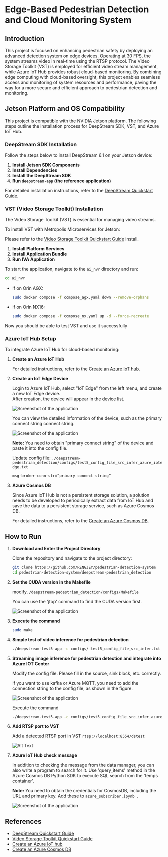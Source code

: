 # Edge-Based Pedestrian Detection and Cloud Monitoring System

## Introduction

This project is focused on enhancing pedestrian safety by deploying an advanced detection system on edge devices. Operating at 30 FPS, the system streams video in real-time using the RTSP protocol. The Video Storage Toolkit (VST) is employed for efficient video stream management, while Azure IoT Hub provides robust cloud-based monitoring. By combining edge computing with cloud-based oversight, this project enables seamless access and monitoring of system resources and performance, paving the way for a more secure and efficient approach to pedestrian detection and monitoring.

## Jetson Platform and OS Compatibility

This project is compatible with the NVIDIA Jetson platform. The following steps outline the installation process for DeepStream SDK, VST, and Azure IoT Hub.

### DeepStream SDK Installation

Follow the steps below to install DeepStream 6.1 on your Jetson device:

1. **Install Jetson SDK Components**
2. **Install Dependencies**
3. **Install the DeepStream SDK**
4. **Run `deepstream-app` (the reference application)**

For detailed installation instructions, refer to the [DeepStream Quickstart Guide](https://docs.nvidia.com/metropolis/deepstream/6.1/dev-guide/text/DS_Quickstart.html).

### VST (Video Storage Toolkit) Installation

The Video Storage Toolkit (VST) is essential for managing video streams.

To install VST with Metropolis Microservices for Jetson:

Please refer to the [Video Storage Toolkit Quickstart Guide](https://docs.nvidia.com/moj/setup/quick-start.html) install.

1. **Install Platform Services**
2. **Install Application Bundle**
3. **Run IVA Application**

To start the application, navigate to the `ai_nvr` directory and run:

```bash
cd ai_nvr
```
- If on Orin AGX:
    ```bash
    sudo docker compose -f compose_agx.yaml down --remove-orphans
    ```
- If on Orin NX16:
    ```bash
    sudo docker compose -f compose_nx.yaml up -d --force-recreate
    ```
Now you should be able to test VST and use it successfully

### Azure IoT Hub Setup
To integrate Azure IoT Hub for cloud-based monitoring:

1. **Create an Azure IoT Hub**

   For detailed instructions, refer to the [Create an Azure IoT hub](https://learn.microsoft.com/en-us/azure/iot-hub/create-hub?tabs=portal).
   
2. **Create an IoT Edge Device**

   Login to Azure IoT Hub, select "IoT Edge" from the left menu, and create a new IoT Edge device.  
   After creation, the device will appear in the device list.

   ![Screenshot of the application](./example_img/1.png)

   You can view the detailed information of the device, such as the primary connect string connect string.

   ![Screenshot of the application](./example_img/2.png)

   **Note:** You need to obtain "primary connect string" of the device and paste it into the config file.

   Update  config file: `./deepstream-pedestrian_detection/configs/test5_config_file_src_infer_azure_iotedge.txt`

   ```bash
   msg-broker-conn-str=”primary connect string”
   ```

3. **Azure Cosmos DB**

   Since Azure IoT Hub is not a persistent storage solution, a solution needs to be developed to periodically extract data from IoT Hub
   and save the data to a persistent storage service, such as Azure Cosmos DB.

   For detailed instructions, refer to the [Create an Azure Cosmos DB](https://learn.microsoft.com/en-us/azure/cosmos-db/nosql/quickstart-portal).

## How to Run

1. **Download and Enter the Project Directory**

   Clone the repository and navigate to the project directory:

   ```bash
   git clone https://github.com/RENGJEY/pedestrian-detection-system
   cd pedestrian-detection-system/deepstream-pedestrian_detection
   ```

2. **Set the CUDA version in the Makefile**

    modify`./deepstream-pedestrian_detection/configs/Makefile`

    You can use the 'jtop' command to find the CUDA version first.

    ![Screenshot of the application](./example_img/6.png)

3. **Execute the command**

    ```bash
   sudo make
   ```

4. **Simple test of video inference for pedestrian detection**

    ```bash
   ./deepstream-test5-app -c configs/ test5_config_file_src_infer.txt -p 1 -t
   ```

5. **Streaming image inference for pedestrian detection and integrate into Azure IOT Center**

    Modify the config file. Please fill in the source, sink block, etc. correctly.
    
    If you want to use kafka or Azure MQTT, you need to add the connection string to the config file, as shown in the figure.

    ![Screenshot of the application](./example_img/3.png)

    Execute the command

    ```bash
   ./deepstream-test5-app -c configs/test5_config_file_src_infer_azure_iotedge.txt -p 1 -t
   ```

6. **Add RTSP port to VST**

    Add a detected RTSP port in VST `rtsp://localhost:8554/dstest`

    ![Alt Text](./example_img/video1.gif)

7. **Azure IoT Hub check message**

    In addition to checking the message from the data manager, you can also write a program to search for it. Use 'query_items' method in the Azure Cosmos DB Python SDK to execute SQL search from the 'temps container'.

    **Note:** You need to obtain the credentials for CosmosDB, including the URL and primary key. 
    Add these to `azure_subscriber.ipynb `.

    ![Screenshot of the application](./example_img/5.png)

## References

- [DeepStream Quickstart Guide](https://docs.nvidia.com/metropolis/deepstream/6.1/dev-guide/text/DS_Quickstart.html)
- [Video Storage Toolkit Quickstart Guide](https://docs.nvidia.com/moj/setup/quick-start.html)
- [Create an Azure IoT hub](https://learn.microsoft.com/en-us/azure/iot-hub/create-hub?tabs=portal)
- [Create an Azure Cosmos DB](https://learn.microsoft.com/en-us/azure/cosmos-db/nosql/quickstart-portal)

    
